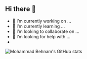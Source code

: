 ## Hi there 👋

- 🔭 I’m currently working on ...
- 🌱 I’m currently learning ...
- 👯 I’m looking to collaborate on ...
- 🤔 I’m looking for help with ...
- 
![Mohammad Behnam's GitHub stats](https://github-readme-stats.vercel.app/api?username=bishopper&show_icons=true&theme=radical)
